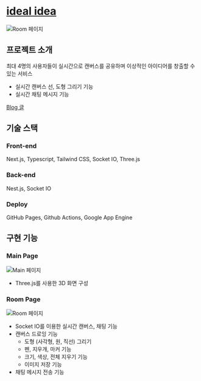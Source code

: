 # [ideal idea](https://ideal-idea.vercel.app/)

![Room 페이지](https://user-images.githubusercontent.com/74492479/229423909-d459c87b-ef04-4aa8-8d27-889ebe10be2e.png)

## 프로젝트 소개

최대 4명의 사용자들이 실시간으로 캔버스를 공유하며 이상적인 아이디어를 창출할 수 있는 서비스

- 실시간 캔버스 선, 도형 그리기 기능
- 실시간 채팅 메시지 기능

[Blog 글](https://ddd120.tistory.com/57)

## 기술 스택

### Front-end

Next.js, Typescript, Tailwind CSS, Socket IO, Three.js

### Back-end

Nest.js, Socket IO

### Deploy

GitHub Pages, Github Actions, Google App Engine

## 구현 기능

### Main Page

![Main 페이지](https://user-images.githubusercontent.com/74492479/229423798-23b776a5-a7d8-479a-bbb6-45d1ce7e42f8.png)

- Three.js를 사용한 3D 화면 구성

### Room Page

![Room 페이지](https://user-images.githubusercontent.com/74492479/229423909-d459c87b-ef04-4aa8-8d27-889ebe10be2e.png)

- Socket IO를 이용한 실시간 캔버스, 채팅 기능
- 캔버스 드로잉 기능
  - 도형 (사각형, 원, 직선) 그리기
  - 펜, 지우개, 마커 기능
  - 크기, 색상, 전체 지우기 기능
  - 이미지 저장 기능
- 채팅 메시지 전송 기능
